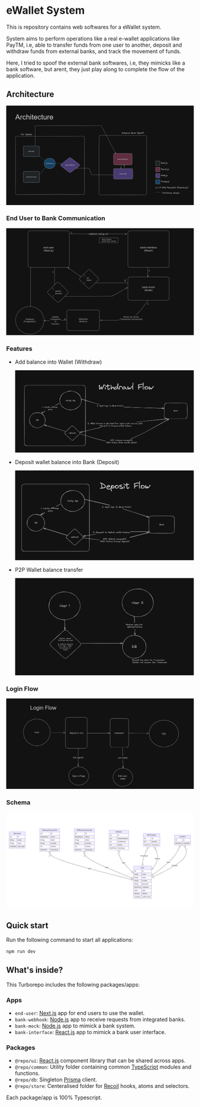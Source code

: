 # eWallet System

This is repository contains web softwares for a eWallet system.

System aims to perform operations like a real e-wallet applications like PayTM, i.e, able to transfer funds from one user to another, deposit and withdraw funds from external banks, and track the movement of funds.

Here, I tried to spoof the external bank softwares, i.e, they mimicks like a bank software, but arent, they just play along to complete the flow of the application. 

## Architecture

![alt text](docs/architecture.png)

### End User to Bank Communication

![alt text](docs/end-user-to-bank.png)

### Features

  - Add balance into Wallet (Withdraw)
  
    ![alt text](docs/withdraw-architecture.png)

  - Deposit wallet balance into Bank (Deposit)
  
    ![alt text](docs/deposit-architecture.png)

  - P2P Wallet balance transfer
  
    ![alt text](docs/P2PArchitecture.png)

### Login Flow

![alt text](docs/login-flow.png)



### Schema

  ![alt text](docs/db-schema.png)

## Quick start

Run the following command to start all applications:

```sh
npm run dev
```

## What's inside?

This Turborepo includes the following packages/apps:

### Apps

- `end-user`: [Next.js](apps/end-user/) app for end users to use the wallet.
- `bank-webhook`: [Node.js](apps/bank-webhook/) app to receive requests from integrated banks.
- `bank-mock`: [Node.js](apps/bank-mock/) app to mimick a bank system.
- `bank-interface`: [React.js](apps/bank-interface/) app to mimick a bank user interface.

### Packages
- `@repo/ui`: [React.js](packages/ui/) component library that can be shared across apps.
- `@repo/common`: Utility folder containing common [TypeScript](packages/common/) modules and functions.
- `@repo/db`: Singleton [Prisma](packages/db/) client.
- `@repo/store`: Centeralised folder for [Recoil](packages/store/) hooks, atoms and selectors.

Each package/app is 100% Typescript.